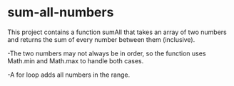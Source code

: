 # sum-all-numbers

This project contains a function sumAll that takes an array of two numbers and returns the sum of every number between them (inclusive).

-The two numbers may not always be in order, so the function uses Math.min and Math.max to handle both cases.

-A for loop adds all numbers in the range.
